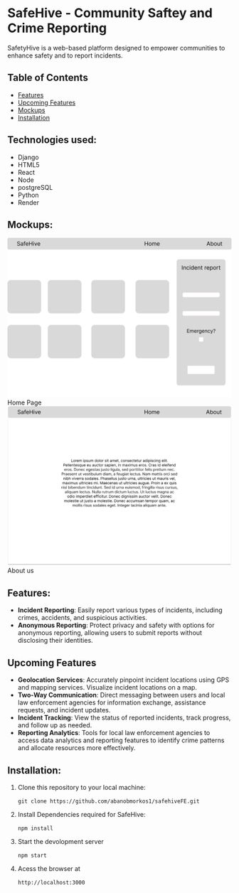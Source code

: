 # SafeHive - Community Saftey and Crime Reporting
SafetyHive is a web-based platform designed to empower communities to enhance safety and to report incidents.

## Table of Contents
- [Features](#features)
- [Upcoming Features](#upcoming-features)
- [Mockups](#mockups)
- [Installation](#installation)

## Technologies used:
* Django
* HTML5
* React
* Node
* postgreSQL
* Python
* Render

## Mockups:
![Home](public/Home.png) Home Page
![About us](<public/about.png>) About us


## Features:
- **Incident Reporting**: Easily report various types of incidents, including crimes, accidents, and suspicious activities.
- **Anonymous Reporting**: Protect privacy and safety with options for anonymous reporting, allowing users to submit reports without disclosing their identities.

## Upcoming Features
- **Geolocation Services**: Accurately pinpoint incident locations using GPS and mapping services. Visualize incident locations on a map.
- **Two-Way Communication**: Direct messaging between users and local law enforcement agencies for information exchange, assistance requests, and incident updates.
- **Incident Tracking**: View the status of reported incidents, track progress, and follow up as needed.
- **Reporting Analytics**: Tools for local law enforcement agencies to access data analytics and reporting features to identify crime patterns and allocate resources more effectively.

## Installation:
1. Clone this repository to your local machine:

   ```shell
   git clone https://github.com/abanobmorkos1/safehiveFE.git
   ```
2. Install Dependencies required for SafeHive:
   ```
   npm install
   ```
3. Start the devolopment server
   ```
   npm start
   ```

4. Acess the browser at 
   ```
   http://localhost:3000
   ```
